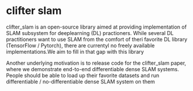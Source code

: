 # clifter slam

clifter_slam is an open-source library aimed at providing implementation of SLAM subsystem for deeplearning (DL) practioners. While several DL practitioners want to use SLAM from the comfort of theri favorite DL library (TensorFlow / Pytorch), there are currentyl no freely available implementations.We aim to fill in that gap with this library

Another underlying motivation is to release code for the clifter_slam paper, where we demonstrate end-to-end differentiable dense SLAM systems. People should be able to load up their favorite datasets and run differentiable / no-differentiable dense SLAM system on them